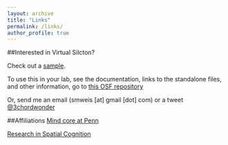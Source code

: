 ```yaml
---
layout: archive
title: "Links"
permalink: /links/
author_profile: true
---
```

##Interested in Virtual Silcton?

Check out a [sample](http://spactial.ci.northwestern.edu/study/753798630).

To use this in your lab, see the documentation, links to the standalone files, and other information, go to [this OSF repository](https://osf.io/6dhfz/)


Or, send me an email (smweis [at] gmail [dot] com) or a tweet [@3chordwonder](https://twitter.com/3chordwonder)

##Affiliations
[Mind core at Penn](https://mindcore.sas.upenn.edu/associates/)

[Research in Spatial Cognition](http://www.temple.edu/psychology/risc/index.htm)
